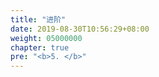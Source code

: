 ```yaml
---
title: "进阶"
date: 2019-08-30T10:56:29+08:00
weight: 05000000
chapter: true
pre: "<b>5. </b>"
---
```

